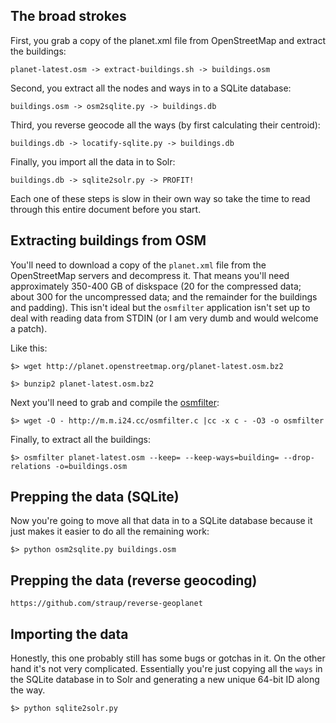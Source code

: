 The broad strokes
--

First, you grab a copy of the planet.xml file from OpenStreetMap and extract the buildings:

	planet-latest.osm -> extract-buildings.sh -> buildings.osm
	
Second, you extract all the nodes and ways in to a SQLite database:

	buildings.osm -> osm2sqlite.py -> buildings.db

Third, you reverse geocode all the ways (by first calculating their centroid):

	buildings.db -> locatify-sqlite.py -> buildings.db
	
Finally, you import all the data in to Solr:

	buildings.db -> sqlite2solr.py -> PROFIT!

Each one of these steps is slow in their own way so take the time to read through this entire document before you start.

Extracting buildings from OSM
--

You'll need to download a copy of the `planet.xml` file from the OpenStreetMap servers and decompress it. That means you'll need approximately 350-400 GB of diskspace (20 for the compressed data; about 300 for the uncompressed data; and the remainder for the buildings and padding). This isn't ideal but the `osmfilter` application isn't set up to deal with reading data from STDIN (or I am very dumb and would welcome a patch).

Like this:

	$> wget http://planet.openstreetmap.org/planet-latest.osm.bz2

	$> bunzip2 planet-latest.osm.bz2
	
Next you'll need to grab and compile the [osmfilter](https://wiki.openstreetmap.org/wiki/Osmfilter):

	$> wget -O - http://m.m.i24.cc/osmfilter.c |cc -x c - -O3 -o osmfilter
	
Finally, to extract all the buildings:

	$> osmfilter planet-latest.osm --keep= --keep-ways=building= --drop-relations -o=buildings.osm

Prepping the data (SQLite)
--

Now you're going to move all that data in to a SQLite database because it just makes it easier to do all the remaining work:

	$> python osm2sqlite.py buildings.osm

Prepping the data (reverse geocoding)
--

	https://github.com/straup/reverse-geoplanet

Importing the data
--

Honestly, this one probably still has some bugs or gotchas in it. On the other hand it's not very complicated. Essentially you're just copying all the `ways` in the SQLite database in to Solr and generating a new unique 64-bit ID along the way.

	$> python sqlite2solr.py

